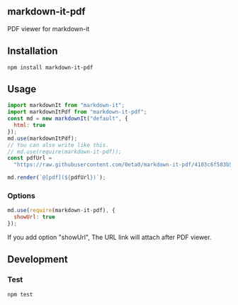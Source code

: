## markdown-it-pdf

PDF viewer for markdown-it

## Installation

```
npm install markdown-it-pdf
```

## Usage

```js
import markdownIt from "markdown-it";
import markdownItPdf from "markdown-it-pdf";
const md = new markdownIt("default", {
  html: true
});
md.use(markdownItPdf);
// You can also write like this.
// md.use(require(markdown-it-pdf));
const pdfUrl =
  "https://raw.githubusercontent.com/0eta0/markdown-it-pdf/4103c6f583b5097cd3a429b8e67d7ffe882813f8/test.pdf";

md.render(`@[pdf](${pdfUrl})`);
```

### Options
```js
md.use(require(markdown-it-pdf), {
  showUrl: true
});
```

If you add option "showUrl", The URL link will attach after PDF viewer.

## Development

### Test
```
npm test
```